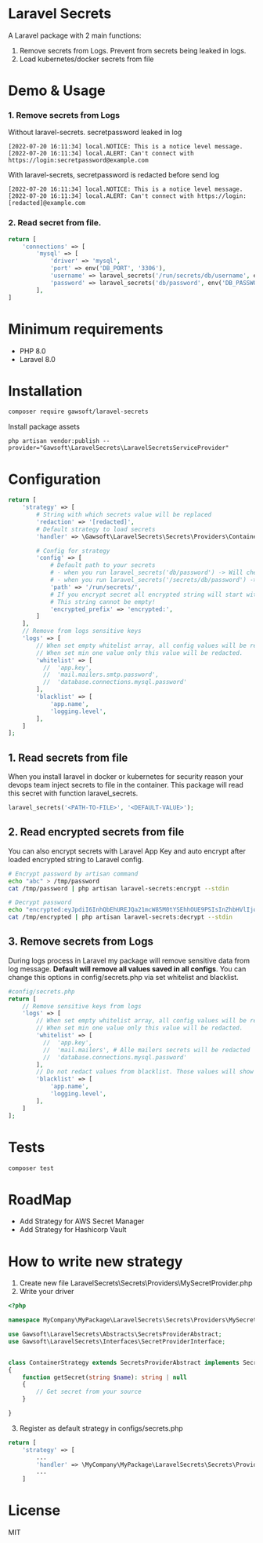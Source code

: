 # Laravel Secrets
A Laravel package with 2 main functions:
1. Remove secrets from Logs. Prevent from secrets being leaked in logs.
2. Load kubernetes/docker secrets from file


# Demo & Usage

### 1. Remove secrets from Logs
Without laravel-secrets. secretpassword leaked in log
```
[2022-07-20 16:11:34] local.NOTICE: This is a notice level message.
[2022-07-20 16:11:34] local.ALERT: Can't connect with https://login:secretpassword@example.com
```
With laravel-secrets, secretpassword is redacted before send log
```
[2022-07-20 16:11:34] local.NOTICE: This is a notice level message.
[2022-07-20 16:11:34] local.ALERT: Can't connect with https://login:[redacted]@example.com
```

### 2. Read secret from file.
```php
return [
    'connections' => [
        'mysql' => [
            'driver' => 'mysql',
            'port' => env('DB_PORT', '3306'),
            'username' => laravel_secrets('/run/secrets/db/username', env('DB_USERNAME')),
            'password' => laravel_secrets('db/password', env('DB_PASSWORD')),
        ],
]
```

# Minimum requirements
- PHP 8.0
- Laravel 8.0

# Installation
```sh
composer require gawsoft/laravel-secrets
```

Install package assets
```
php artisan vendor:publish --provider="Gawsoft\LaravelSecrets\LaravelSecretsServiceProvider"
```

# Configuration
```php
return [
    'strategy' => [
        # String with which secrets value will be replaced
        'redaction' => '[redacted]',
        # Default strategy to load secrets
        'handler' => \Gawsoft\LaravelSecrets\Secrets\Providers\ContainerStrategy::class,

        # Config for strategy
        'config' => [
            # Default path to your secrets
            # - when you run laravel_secrets('db/password') -> Will check path /run/secrets/db/password
            # - when you run laravel_secrets('/secrets/db/password') -> Ignore default path and check /secrets/db/password
            'path' => '/run/secrets/',
            # If you encrypt secret all encrypted string will start with this string.
            # This string cannot be empty!
            'encrypted_prefix' => 'encrypted:',
        ]
    ],
    // Remove from logs sensitive keys
    'logs' => [
        // When set empty whitelist array, all config values will be redacted.
        // When set min one value only this value will be redacted.
        'whitelist' => [
          //  'app.key',
          //  'mail.mailers.smtp.password',
          //  'database.connections.mysql.password'
        ],
        'blacklist' => [
            'app.name',
            'logging.level',
        ],
    ]
];
```


## 1. Read secrets from file
When you install laravel in docker or kubernetes for security reason your devops team inject secrets to file in the container. 
This package will read this secret with function laravel_secrets. 

```php
laravel_secrets('<PATH-TO-FILE>', '<DEFAULT-VALUE>');
```
## 2. Read encrypted secrets from file
You can also encrypt secrets with Laravel App Key and auto encrypt after loaded encrypted string to Laravel config.
```sh
# Encrypt password by artisan command
echo "abc" > /tmp/password
cat /tmp/password | php artisan laravel-secrets:encrypt --stdin

# Decrypt password
echo "encrypted:eyJpdiI6InhQbEhUREJQa21mcW85M0tYSEhhOUE9PSIsInZhbHVlIjoiY2pXZ0lqUlY4YVoydDdyZzVHak9XUT09IiwibWFjIjoiMWFlZjA4MGIyN2Q2YmEwMzc4ZGNjNTYzYTgyOTNiMzFiOWM0OTVmZWFkNGYzZTFiNDAwM2Y1NzgyYWJlMDEwMCIsInRhZyI6IiJ9" > /tmp/encrypted
cat /tmp/encrypted | php artisan laravel-secrets:decrypt --stdin
```

## 3. Remove secrets from Logs
During logs process in Laravel my package will remove sensitive data from log message. 
**Default will remove all values saved in all configs**.
You can change this options in config/secrets.php via set whitelist and blacklist.

```php
#config/secrets.php
return [
    // Remove sensitive keys from logs 
    'logs' => [
        // When set empty whitelist array, all config values will be redacted.
        // When set min one value only this value will be redacted.
        'whitelist' => [
          //  'app.key',
          //  'mail.mailers', # Alle mailers secrets will be redacted
          //  'database.connections.mysql.password'
        ],
        // Do not redact values from blacklist. Those values will show in logs
        'blacklist' => [
            'app.name',
            'logging.level',
        ],
    ]
];
```
# Tests
```sh
composer test
```

# RoadMap
- Add Strategy for AWS Secret Manager
- Add Strategy for Hashicorp Vault

# How to write new strategy
1. Create new file LaravelSecrets\Secrets\Providers\MySecretProvider.php
2. Write your driver
```php
<?php

namespace MyCompany\MyPackage\LaravelSecrets\Secrets\Providers\MySecretProvider;

use Gawsoft\LaravelSecrets\Abstracts\SecretsProviderAbstract;
use Gawsoft\LaravelSecrets\Interfaces\SecretProviderInterface;


class ContainerStrategy extends SecretsProviderAbstract implements SecretProviderInterface
{
    function getSecret(string $name): string | null
    {
        // Get secret from your source
    }

}
```
3. Register as default strategy in configs/secrets.php
```php
return [
    'strategy' => [
        ...
        'handler' => \MyCompany\MyPackage\LaravelSecrets\Secrets\Providers\MySecretProvider::class,
        ...
    ]
```

# License
MIT

